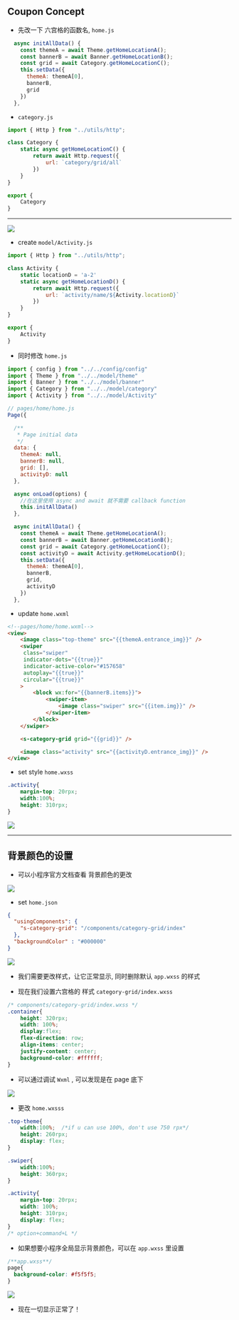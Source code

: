 ## Coupon Concept


- 先改一下 六宫格的函数名, `home.js`

```js
  async initAllData() {
    const themeA = await Theme.getHomeLocationA();
    const bannerB = await Banner.getHomeLocationB();
    const grid = await Category.getHomeLocationC();
    this.setData({
      themeA: themeA[0],
      bannerB,
      grid
    })
  },
```

- `category.js`

```js
import { Http } from "../utils/http";

class Category {
    static async getHomeLocationC() {
        return await Http.request({
            url: `category/grid/all`
        })
    }
}

export {
    Category
}
```

---


![](img/2020-07-30-19-51-14.png)

- create `model/Activity.js`

```js
import { Http } from "../utils/http";

class Activity {
    static locationD = 'a-2'
    static async getHomeLocationD() {
        return await Http.request({
            url: `activity/name/${Activity.locationD}`
        })
    }
}

export {
    Activity
}
```

- 同时修改 `home.js`

```js
import { config } from "../../config/config"
import { Theme } from "../../model/theme"
import { Banner } from "../../model/banner"
import { Category } from "../../model/category"
import { Activity } from "../../model/Activity"

// pages/home/home.js
Page({

  /**
   * Page initial data
   */
  data: {
    themeA: null,
    bannerB: null,
    grid: [],
    activityD: null
  },

  async onLoad(options) {
    //在这里使用 async and await 就不需要 callback function
    this.initAllData()
  },

  async initAllData() {
    const themeA = await Theme.getHomeLocationA();
    const bannerB = await Banner.getHomeLocationB();
    const grid = await Category.getHomeLocationC();
    const activityD = await Activity.getHomeLocationD();
    this.setData({
      themeA: themeA[0],
      bannerB,
      grid,
      activityD
    })
  },

```


- update `home.wxml`

```html
<!--pages/home/home.wxml-->
<view>
	<image class="top-theme" src="{{themeA.entrance_img}}" />
	<swiper
	 class="swiper"
	 indicator-dots="{{true}}"
	 indicator-active-color="#157658"
	 autoplay="{{true}}"
	 circular="{{true}}"
	>
		<block wx:for="{{bannerB.items}}">
			<swiper-item>
				<image class="swiper" src="{{item.img}}" />
			</swiper-item>
		</block>
	</swiper>

	<s-category-grid grid="{{grid}}" />

	<image class="activity" src="{{activityD.entrance_img}}" />
</view>
```


- set style `home.wxss`

```css
.activity{
    margin-top: 20rpx;
    width:100%;
    height: 310rpx;
}
```

![](img/2020-07-30-20-15-28.png)

---

## 背景颜色的设置


- 可以小程序官方文档查看 背景颜色的更改

![](img/2020-07-30-20-20-26.png)

- set `home.json`

```json
{
  "usingComponents": {
    "s-category-grid": "/components/category-grid/index"
  },
  "backgroundColor" : "#000000"
}
```

![](img/2020-07-30-20-52-43.png)

- 我们需要更改样式，让它正常显示, 同时删除默认 `app.wxss` 的样式

- 现在我们设置六宫格的 样式 `category-grid/index.wxss`

```css
/* components/category-grid/index.wxss */
.container{
    height: 320rpx;
    width: 100%;
    display:flex;
    flex-direction: row;
    align-items: center;
    justify-content: center;
    background-color: #ffffff;
}
```


- 可以通过调试 `Wxml` , 可以发现是在 page 底下

![](img/2020-07-30-20-58-11.png)


-  更改 `home.wxsss`

```css
.top-theme{
    width:100%;  /*if u can use 100%, don't use 750 rpx*/
    height: 260rpx;
    display: flex;
}

.swiper{
    width:100%;
    height: 360rpx;
}

.activity{
    margin-top: 20rpx;
    width: 100%;
    height: 310rpx;
    display: flex;
}
/* option+command+L */
```

- 如果想要小程序全局显示背景颜色，可以在 `app.wxss` 里设置

```css
/**app.wxss**/
page{
  background-color: #f5f5f5;
}
```


![](img/2020-07-30-21-02-48.png)

- 现在一切显示正常了！

























